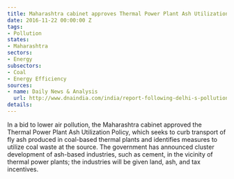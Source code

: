```yaml
---
title: Maharashtra cabinet approves Thermal Power Plant Ash Utilization Policy
date: 2016-11-22 00:00:00 Z
tags:
- Pollution
states:
- Maharashtra
sectors:
- Energy
subsectors:
- Coal
- Energy Efficiency
sources:
- name: Daily News & Analysis
  url: http://www.dnaindia.com/india/report-following-delhi-s-pollution-disaster-maharashtra-adopts-policy-to-curb-transport-of-fly-ash-2273918
details: 
---
```


In a bid to lower air pollution, the Maharashtra cabinet approved the Thermal Power Plant Ash Utilization Policy, which seeks to curb transport of fly ash produced in coal-based thermal plants and identifies measures to utilize coal waste at the source. The government has announced cluster development of ash-based industries, such as cement, in the vicinity of thermal power plants; the industries will be given land, ash, and tax incentives.
